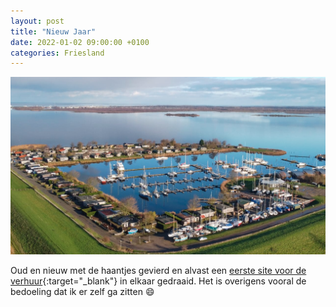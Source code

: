 ```yaml
---
layout: post
title: "Nieuw Jaar"
date: 2022-01-02 09:00:00 +0100
categories: Friesland
---
```


![ostmahorn.nl](../assets/oostmahorn.png)

Oud en nieuw met de haantjes gevierd en alvast een [eerste site voor de verhuur](http://ostmahorn.nl){:target="_blank"} in elkaar gedraaid. Het is overigens vooral de bedoeling dat ik er zelf ga zitten :smile:
